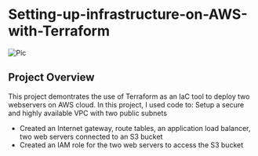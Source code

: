 # Setting-up-infrastructure-on-AWS-with-Terraform

![Pic](https://github.com/uvalentino/Setting-up-infrastructure-on-AWS-with-Terraform/assets/125161023/e5ef7d0a-978b-4df0-97d2-69cd1e9deab3)

## Project Overview

This project demontrates the use of Terraform as an IaC tool to deploy two webservers on AWS cloud. In this project, I used code to:
Setup a secure and highly available VPC with two public subnets
- Created an Internet gateway, route tables, an application load balancer, two web servers connected to an S3 bucket
- Created an IAM role for the two web servers to access the S3 bucket
